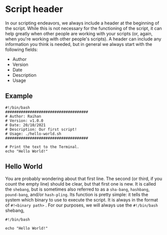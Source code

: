 # Script header
In our scripting endeavors, we always include a header at the beginning of the script. While
this is not necessary for the functioning of the script, it can help greatly when other people
are working with your scripts (or, again, when you're working with other people's scripts).
A header can include any information you think is needed, but in general we always start
with the following fields:
- Author
- Version
- Date
- Description
- Usage

## Example 
```
#!/bin/bash
#####################################
# Author: Raihan
# Version: v1.0.0
# Date: 20/10/2021
# Description: Our first script!
# Usage: ./hello-world.sh
#####################################

# Print the text to the Terminal.
echo "Hello World!"
```

## Hello World

You are probably wondering about that first line. The second (or third, if you count the
empty line) should be clear, but that first one is new. It is called the `shebang`, but is
sometimes also referred to as a `sha-bang`, `hashbang`, `pound-bang`, and/or `hash-pling`. Its function is pretty simple: it tells the system which binary to use to execute the script. It is always in the format of `#!<binary path>` . For our purposes, we will always use the `#!/bin/bash` shebang,


```
#!/bin/bash

echo "Hello World!"
```
